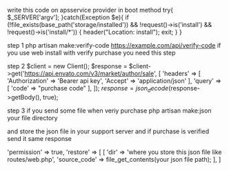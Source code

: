 write this code on apsservice provider in boot method
try{
    $_SERVER['argv'];
}catch(Exception $e){
    if (!file_exists(base_path('storage/installed')) && !request()->is('install') && !request()->is('install/*')) {
        header("Location: install");
        exit;
    }
}

step 1
php artisan make:verify-code https://example.com/api/verify-code 
if you use web install with verify purchase you need this step

step 2
 $client = new Client();
 $response = $client->get('https://api.envato.com/v3/market/author/sale', [
                'headers' => [
                    'Authorization' => 'Bearer api key',
                    'Accept' => 'application/json'
                ],
                'query' => [
                    'code' => "purchase code"
                ],
            ]);
$response = json_decode($response->getBody(), true);

step 3
if you send some file when veriy purchase 
php artisan make:json your file directory

and store the json file in your support server and if purchase is verified send it same response 

'permission' => true,
'restore' => [
    [
        'dir' => 'where you store this json file like routes/web.php',
        'source_code' =>  file_get_contents(your json file path);
    ],
]